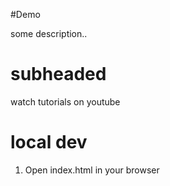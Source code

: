 #Demo

some description..  

# subheaded

watch tutorials on youtube



# local dev
1. Open index.html in your browser



